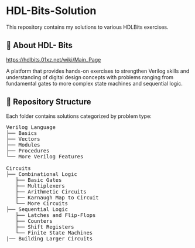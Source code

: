 # HDL-Bits-Solution
This repository contains my solutions to various HDLBits exercises. 

## 📌 About HDL- Bits 
https://hdlbits.01xz.net/wiki/Main_Page

A platform that provides hands-on exercises to strengthen Verilog skills and understanding of digital design concepts with problems ranging from fundamental gates to more complex state machines and sequential logic.

## 📁 Repository Structure

Each folder contains solutions categorized by problem type:  

<pre>
Verilog Language
├── Basics
├── Vectors
├── Modules
├── Procedures
└── More Verilog Features

Circuits
├── Combinational Logic
   ├── Basic Gates
   ├── Multiplexers
   ├── Arithmetic Circuits
   ├── Karnaugh Map to Circuit
   └── More Circuits
├── Sequential Logic
   ├── Latches and Flip-Flops
   ├── Counters
   ├── Shift Registers
   └── Finite State Machines
|── Building Larger Circuits
</pre>


    
